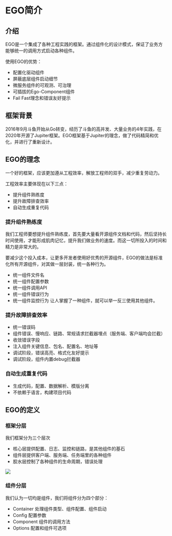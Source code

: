 # EGO简介

## 介绍
EGO是一个集成了各种工程实践的框架。通过组件化的设计模式，保证了业务方能够统一的调用方式启动各种组件。

使用EGO的优势：
- 配置化驱动组件
- 屏蔽底层组件启动细节
- 微服务组件的可观测、可治理
- 可插拔的Ego-Component组件
- Fail Fast理念和错误友好提示

## 框架背景
2016年9月斗鱼开始从Go转变，经历了斗鱼的高并发、大量业务的4年实践，在2020年开源了Jupiter框架。EGO框架基于Jupiter的理念，做了代码精简和优化，并进行了重新设计。

## EGO的理念
一个好的框架，应该更加遵从工程效率，解放工程师的双手，减少重复劳动力。

工程效率主要体现在以下三点：
- 提升组件熟练度
- 提升故障排查效率
- 自动生成重复代码

### 提升组件熟练度
我们工程师要想提升组件熟练度，首先要大量看开源组件文档和代码，然后坚持长时间使用，才能形成肌肉记忆，提升我们做业务的速度。而这一切所投入的时间和精力是非常大的。

要减少这个投入成本，让更多开发者使用好优秀的开源组件，EGO的做法是标准化所有开源组件，对其做一层封装，统一各种行为。
* 统一组件文件名
* 统一组件配置参数
* 统一组件调用API
* 统一组件错误行为
* 统一组件监控行为
让人掌握了一种组件，就可以举一反三使用其他组件。

### 提升故障排查效率
* 统一错误码
* 组件错误、慢响应、链路、常规请求拦截器埋点（服务端、客户端均会拦截）
* 收敛错误字段
* 注入组件关键信息、包名、配置名、地址等
* 调试阶段，错误高亮、格式化友好提示
* 调试阶段，组件内置debug拦截器

### 自动生成重复代码
* 生成代码，配置、数据解析、模版分离
* 不依赖于语言，构建项目代码

## EGO的定义
### 框架分层
我们框架分为三个层次
* 核心层提供配置、日志、监控和链路，是其他组件的基石
* 组件层提供客户端、服务端、任务端里的各种组件
* 胶水层控制了各种组件的生命周期，错误处理

![](../images/frame.jpeg)

### 组件分层
我们认为一切均是组件，我们将组件分为四个部分：
- Container 处理组件类型、组件配置、组件启动
- Config    配置参数
- Component 组件的调用方法
- Options   配置和组件可选项

<Vssue title="readme" />
